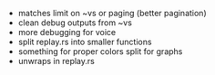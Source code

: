  - matches limit on ~vs or paging (better pagination)
 - clean debug outputs from ~vs
 - more debugging for voice
 - split replay.rs into smaller functions
 - something for proper colors split for graphs
 - unwraps in replay.rs
